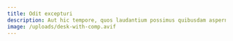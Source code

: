 ```yaml
---
title: Odit excepturi
description: Aut hic tempore, quos laudantium possimus quibusdam aspernatur blanditiis magni nemo minus natus cum ad. Ratione ea assumenda necessitatibus! Quo laborum illum delectus ut harum veritatis rerum! Explicabo nihil perferendis molestias!
image: /uploads/desk-with-comp.avif
---
```

